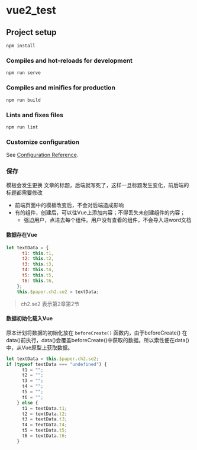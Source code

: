 # vue2_test

## Project setup
```
npm install
```

### Compiles and hot-reloads for development
```
npm run serve
```

### Compiles and minifies for production
```
npm run build
```

### Lints and fixes files
```
npm run lint
```

### Customize configuration
See [Configuration Reference](https://cli.vuejs.org/config/).


### 保存
模板会发生更换
文章的标题，后端就写死了，这样一旦标题发生变化，前后端的标题都需要修改
* 前端页面中的模板改变后，不会对后端造成影响
* 有的组件，创建后，可以往Vue上添加内容；不得丢失未创建组件的内容；
    * 强迫用户，点进去每个组件。用户没有查看的组件，不会导入进word文档

#### 数据存在Vue

```javascript
let textData = {
      t1: this.t1,
      t2: this.t2,
      t3: this.t3,
      t4: this.t4,
      t5: this.t5,
      t6: this.t6,
    };
    this.$paper.ch2.se2 = textData;
```
> ch2.se2 表示第2章第2节


#### 数据初始化载入Vue

原本计划将数据的初始化放在 `beforeCreate()` 函数内，由于beforeCreate() 在data()前执行，data()会覆盖beforeCreate()中获取的数据。所以索性便在data()中，从Vue原型上获取数据。

```javascript
let textData = this.$paper.ch2.se2;
if (typeof textData === "undefined") {
      t1 = "";
      t2 = "";
      t3 = "";
      t4 = "";
      t5 = "";
      t6 = "";
    } else {
      t1 = textData.t1;
      t2 = textData.t2;
      t3 = textData.t3;
      t4 = textData.t4;
      t5 = textData.t5;
      t6 = textData.t6;
    }
```
